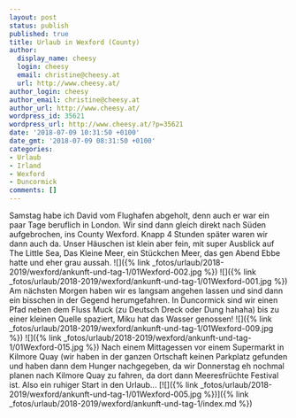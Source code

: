 ```yaml
---
layout: post
status: publish
published: true
title: Urlaub in Wexford (County)
author:
  display_name: cheesy
  login: cheesy
  email: christine@cheesy.at
  url: http://www.cheesy.at/
author_login: cheesy
author_email: christine@cheesy.at
author_url: http://www.cheesy.at/
wordpress_id: 35621
wordpress_url: http://www.cheesy.at/?p=35621
date: '2018-07-09 10:31:50 +0100'
date_gmt: '2018-07-09 08:31:50 +0100'
categories:
- Urlaub
- Irland
- Wexford
- Duncormick
comments: []
---
```

Samstag habe ich David vom Flughafen abgeholt, denn auch er war ein paar Tage beruflich in London. Wir sind dann gleich direkt nach Süden aufgebrochen, ins County Wexford.
Knapp 4 Stunden später waren wir dann auch da.
Unser Häuschen ist klein aber fein, mit super Ausblick auf The Little Sea, Das Kleine Meer, ein Stückchen Meer, das gen Abend Ebbe hatte und eher grau aussah.
![]({% link _fotos/urlaub/2018-2019/wexford/ankunft-und-tag-1/01Wexford-002.jpg %})
![]({% link _fotos/urlaub/2018-2019/wexford/ankunft-und-tag-1/01Wexford-001.jpg %})
Am nächsten Morgen haben wir es langsam angehen lassen und sind dann ein bisschen in der Gegend herumgefahren. In Duncormick sind wir einen Pfad neben dem Fluss Muck (zu Deutsch Dreck oder Dung hahaha) bis zu einer kleinen Quelle spaziert, Miku hat das Wasser genossen!
![]({% link _fotos/urlaub/2018-2019/wexford/ankunft-und-tag-1/01Wexford-009.jpg %})
![]({% link _fotos/urlaub/2018-2019/wexford/ankunft-und-tag-1/01Wexford-015.jpg %})
Nach einem Mittagessen vor einem Supermarkt in Kilmore Quay (wir haben in der ganzen Ortschaft keinen Parkplatz gefunden und haben dann dem Hunger nachgegeben, da wir Donnerstag eh nochmal planen nach Kilmore Quay zu fahren, da dort dann Meeresfrüchte Festival ist.
Also ein ruhiger Start in den Urlaub...
[![]({% link _fotos/urlaub/2018-2019/wexford/ankunft-und-tag-1/01Wexford-005.jpg %})]({% link _fotos/urlaub/2018-2019/wexford/ankunft-und-tag-1/index.md %})
